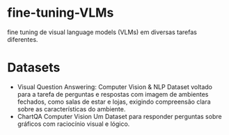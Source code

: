 # fine-tuning-VLMs
fine tuning de visual language models (VLMs) em diversas tarefas diferentes.

# Datasets
- Visual Question Answering: Computer Vision & NLP
  Dataset voltado para a tarefa de perguntas e respostas com imagem de ambientes fechados, como salas de estar e lojas, exigindo compreensão clara sobre as características do ambiente.
- ChartQA Computer Vision
  Um Dataset para responder perguntas sobre gráficos com raciocínio visual e lógico.
